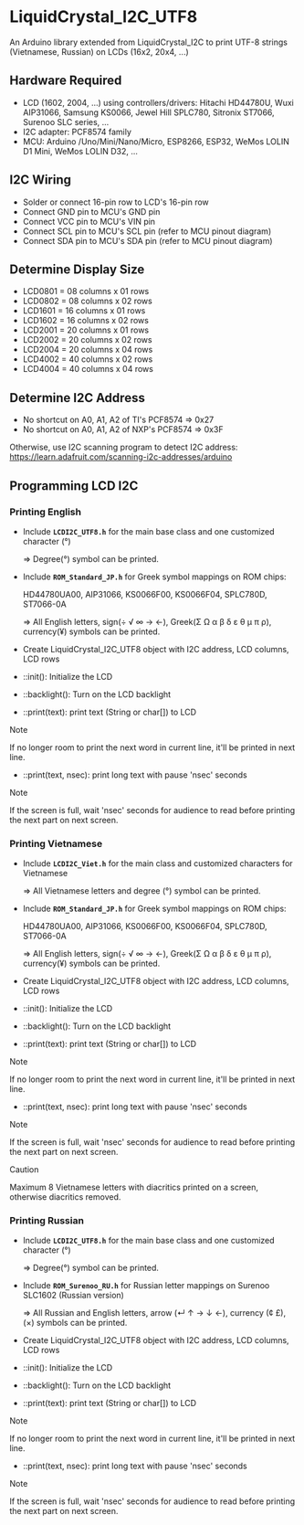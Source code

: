 # LiquidCrystal_I2C_UTF8
An Arduino library extended from LiquidCrystal_I2C to print UTF-8 strings (Vietnamese, Russian) on LCDs (16x2, 20x4, ...)

## Hardware Required
- LCD (1602, 2004, ...) using controllers/drivers:
  Hitachi HD44780U, Wuxi AIP31066, Samsung KS0066, Jewel Hill SPLC780, Sitronix ST7066, Surenoo SLC series, ...
- I2C adapter: PCF8574 family
- MCU: Arduino /Uno/Mini/Nano/Micro, ESP8266, ESP32, WeMos LOLIN D1 Mini, WeMos LOLIN D32, ...

## I2C Wiring
- Solder or connect 16-pin row to LCD's 16-pin row
- Connect GND pin to MCU's GND pin
- Connect VCC pin to MCU's VIN pin
- Connect SCL pin to MCU's SCL pin (refer to MCU pinout diagram)
- Connect SDA pin to MCU's SDA pin (refer to MCU pinout diagram)

## Determine Display Size
- LCD0801 = 08 columns x 01 rows
- LCD0802 = 08 columns x 02 rows
- LCD1601 = 16 columns x 01 rows
- LCD1602 = 16 columns x 02 rows
- LCD2001 = 20 columns x 01 rows
- LCD2002 = 20 columns x 02 rows
- LCD2004 = 20 columns x 04 rows
- LCD4002 = 40 columns x 02 rows
- LCD4004 = 40 columns x 04 rows

## Determine I2C Address
- No shortcut on A0, A1, A2 of TI's PCF8574     => 0x27
- No shortcut on A0, A1, A2 of NXP's PCF8574    => 0x3F

Otherwise, use I2C scanning program to detect I2C address:
https://learn.adafruit.com/scanning-i2c-addresses/arduino

## Programming LCD I2C
### Printing English
- Include **`LCDI2C_UTF8.h`** for the main base class and one customized character (°)

  => Degree(°) symbol can be printed.
- Include **`ROM_Standard_JP.h`** for Greek symbol mappings on ROM chips:

  HD44780UA00, AIP31066, KS0066F00, KS0066F04, SPLC780D, ST7066-0A

  => All English letters, sign(÷ √ ∞ → ←), Greek(Σ Ω α β δ ε θ μ π ρ), currency(¥) symbols can be printed.
- Create LiquidCrystal_I2C_UTF8 object with I2C address, LCD columns, LCD rows
- ::init(): Initialize the LCD
- ::backlight(): Turn on the LCD backlight
- ::print(text): print text (String or char[]) to LCD
> [!NOTE]
> If no longer room to print the next word in current line, it'll be printed in next line.
- ::print(text, nsec): print long text with pause 'nsec' seconds
> [!NOTE]
> If the screen is full, wait 'nsec' seconds for audience to read before printing the next part on next screen.

### Printing Vietnamese
- Include **`LCDI2C_Viet.h`** for the main class and customized characters for Vietnamese

  => All Vietnamese letters and degree (°) symbol can be printed.
- Include **`ROM_Standard_JP.h`** for Greek symbol mappings on ROM chips:

  HD44780UA00, AIP31066, KS0066F00, KS0066F04, SPLC780D, ST7066-0A

  => All English letters, sign(÷ √ ∞ → ←), Greek(Σ Ω α β δ ε θ μ π ρ), currency(¥) symbols can be printed.
- Create LiquidCrystal_I2C_UTF8 object with I2C address, LCD columns, LCD rows
- ::init(): Initialize the LCD
- ::backlight(): Turn on the LCD backlight
- ::print(text): print text (String or char[]) to LCD
> [!NOTE]
> If no longer room to print the next word in current line, it'll be printed in next line.
- ::print(text, nsec): print long text with pause 'nsec' seconds
> [!NOTE]
> If the screen is full, wait 'nsec' seconds for audience to read before printing the next part on next screen.

> [!CAUTION]
> Maximum 8 Vietnamese letters with diacritics printed on a screen, otherwise diacritics removed.

### Printing Russian
- Include **`LCDI2C_UTF8.h`** for the main base class and one customized character (°)

  => Degree(°) symbol can be printed.
- Include **`ROM_Surenoo_RU.h`** for Russian letter mappings on Surenoo SLC1602 (Russian version)

  => All Russian and English letters, arrow (↵ ↑ → ↓ ←), currency (¢ £), (×) symbols can be printed.
- Create LiquidCrystal_I2C_UTF8 object with I2C address, LCD columns, LCD rows
- ::init(): Initialize the LCD
- ::backlight(): Turn on the LCD backlight
- ::print(text): print text (String or char[]) to LCD
> [!NOTE]
> If no longer room to print the next word in current line, it'll be printed in next line.
- ::print(text, nsec): print long text with pause 'nsec' seconds
> [!NOTE]
> If the screen is full, wait 'nsec' seconds for audience to read before printing the next part on next screen.
